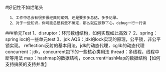 
#好记性不如烂笔头


      1、工作中总会有很多很经典的案列，还是要多多总结，多多记录。
      2、对于一些知识，你可能总是有些不确定，那么就应该静下心，debug一行一行读


###单元Test
      1、disruptor：环形数组结构，如何实现如此高效？
      2、spring：spring  ioc的一些单元test
      3、jdk
         AQS：jdk的lock实现的原理，公平锁，非公平锁实现。
         reflection:反射的基本用法，jdk的动态代理，cglib的动态代理
         concurrent：jdk，concurrent包下的一些核心类用法
         thread：多线程，线程中断等用法
         map：hashmap的数据结构，concurrentHashMap的数据结构【如何支持搞笑的支持并发】




